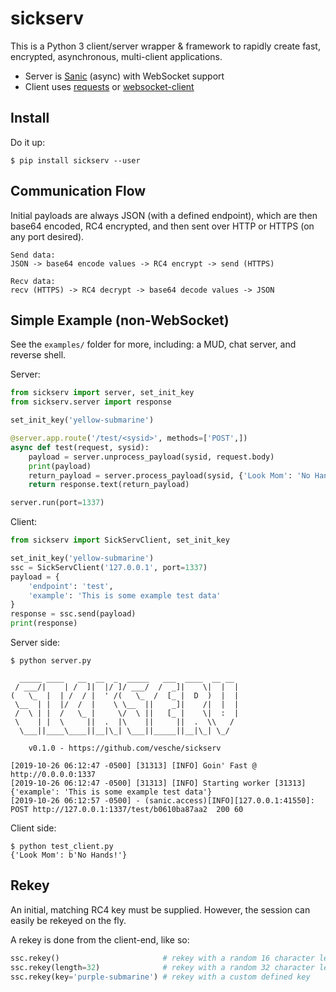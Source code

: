 # sickserv

This is a Python 3 client/server wrapper & framework to rapidly create fast, encrypted, asynchronous, multi-client applications.

* Server is [Sanic](https://github.com/huge-success/sanic) (async) with WebSocket support
* Client uses [requests](https://github.com/psf/requests) or [websocket-client](https://github.com/websocket-client/websocket-client)

## Install

Do it up:
```
$ pip install sickserv --user
```

## Communication Flow

Initial payloads are always JSON (with a defined endpoint), which are then base64 encoded, RC4 encrypted, and then sent over HTTP or HTTPS (on any port desired).

```
Send data:
JSON -> base64 encode values -> RC4 encrypt -> send (HTTPS)

Recv data:
recv (HTTPS) -> RC4 decrypt -> base64 decode values -> JSON
```

## Simple Example (non-WebSocket)

See the `examples/` folder for more, including: a MUD, chat server, and reverse shell.

Server:
```python
from sickserv import server, set_init_key
from sickserv.server import response

set_init_key('yellow-submarine')

@server.app.route('/test/<sysid>', methods=['POST',])
async def test(request, sysid):
    payload = server.unprocess_payload(sysid, request.body)
    print(payload)
    return_payload = server.process_payload(sysid, {'Look Mom': 'No Hands!'})
    return response.text(return_payload)

server.run(port=1337)
```

Client:
```python
from sickserv import SickServClient, set_init_key

set_init_key('yellow-submarine')
ssc = SickServClient('127.0.0.1', port=1337)
payload = {
    'endpoint': 'test',
    'example': 'This is some example test data'
}
response = ssc.send(payload)
print(response)
```

Server side:
```
$ python server.py

  _____ ____   __  __  _  _____   ___  ____  __ __ 
 / ___/|    | /  ]|  |/ ]/ ___/  /  _]|    \|  |  |
(   \_  |  | /  / |  ' /(   \_  /  [_ |  D  )  |  |
 \__  | |  |/  /  |    \ \__  ||    _]|    /|  |  |
 /  \ | |  /   \_ |     \/  \ ||   [_ |    \|  :  |
 \    | |  \     ||  .  |\    ||     ||  .  \\   / 
  \___||____\____||__|\_| \___||_____||__|\_| \_/  

    v0.1.0 - https://github.com/vesche/sickserv 

[2019-10-26 06:12:47 -0500] [31313] [INFO] Goin' Fast @ http://0.0.0.0:1337
[2019-10-26 06:12:47 -0500] [31313] [INFO] Starting worker [31313]
{'example': 'This is some example test data'}
[2019-10-26 06:12:57 -0500] - (sanic.access)[INFO][127.0.0.1:41550]: POST http://127.0.0.1:1337/test/b0610ba87aa2  200 60
```

Client side:
```
$ python test_client.py
{'Look Mom': b'No Hands!'}
```

## Rekey

An initial, matching RC4 key must be supplied. However, the session can easily be rekeyed on the fly.

A rekey is done from the client-end, like so:

```python
ssc.rekey()                       # rekey with a random 16 character length key
ssc.rekey(length=32)              # rekey with a random 32 character length key
ssc.rekey(key='purple-submarine') # rekey with a custom defined key
```
